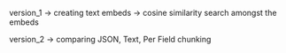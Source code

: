 version_1
-> creating text embeds
-> cosine similarity search amongst the embeds

version_2
-> comparing JSON, Text, Per Field chunking